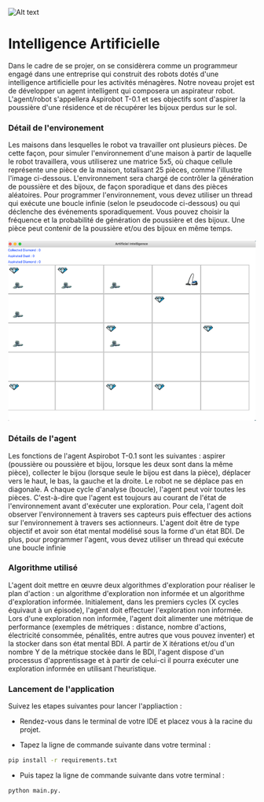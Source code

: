 ![Alt text](https://cdn.pixabay.com/photo/2018/09/18/11/19/artificial-intelligence-3685928_960_720.png)

# Intelligence Artificielle

Dans le cadre de se projer, on se considèrera comme un programmeur engagé dans une entreprise qui construit des robots dotés d'une intelligence artificielle pour les activités ménagères. Notre noveau projet est de développer un agent intelligent qui composera un aspirateur robot. L'agent/robot s'appellera Aspirobot T-0.1 et ses objectifs sont d'aspirer la poussière d'une résidence et de récupérer les bijoux perdus sur le sol.

### Détail de l'environement

Les maisons dans lesquelles le robot va travailler ont plusieurs pièces. De cette façon, pour simuler l'environnement d'une maison à partir de laquelle le robot travaillera, vous utiliserez une matrice 5x5, où chaque cellule représente une pièce de la maison, totalisant 25 pièces, comme l'illustre l'image ci-dessous. L'environnement sera chargé de contrôler la génération de poussière et des bijoux, de façon sporadique et dans des pièces aléatoires. Pour programmer l'environnement, vous devez utiliser un thread qui exécute une boucle infinie (selon le pseudocode ci-dessous) ou qui déclenche des événements sporadiquement. Vous pouvez choisir la fréquence et la probabilité de génération de poussière et des bijoux. Une pièce peut contenir de la poussière et/ou des bijoux en même temps.
<br />
<br />
![Alt text](capture.png)

### Détails de l'agent

Les fonctions de l'agent Aspirobot T-0.1 sont les suivantes : aspirer (poussière ou poussière et bijou, lorsque les deux sont dans la même pièce), collecter le bijou (lorsque seule le bijou est dans la pièce), déplacer vers le haut, le bas, la gauche et la droite. Le robot ne se déplace pas en diagonale. A chaque cycle d'analyse (boucle), l'agent peut voir toutes les pièces. C'est-à-dire que l'agent est toujours au courant de l'état de l'environnement avant d'exécuter une exploration. Pour cela, l'agent doit observer l'environnement à travers ses capteurs puis effectuer des actions sur l'environnement à travers ses actionneurs. L'agent doit être de type objectif et avoir son état mental modélisé sous la forme d'un état BDI. De plus, pour programmer l'agent, vous devez utiliser un thread qui exécute une boucle infinie

### Algorithme utilisé

L'agent doit mettre en œuvre deux algorithmes d'exploration pour réaliser le plan d'action : un algorithme d'exploration non informée et un algorithme d'exploration informée. Initialement, dans les premiers cycles (X cycles équivaut à un épisode), l'agent doit effectuer l'exploration non informée. Lors d'une exploration non informée, l'agent doit alimenter une métrique de performance (exemples de métriques : distance, nombre d'actions, électricité consommée, pénalités, entre autres que vous pouvez inventer) et la stocker dans son état mental BDI. A partir de X itérations et/ou d'un nombre Y de la métrique stockée dans le BDI, l'agent dispose d'un processus d'apprentissage et à partir de celui-ci il pourra exécuter une exploration informée en utilisant l'heuristique. 

### Lancement de l'application

Suivez les etapes suivantes pour lancer l'appliaction : 

- Rendez-vous dans le terminal de votre IDE et placez vous à la racine du projet. 
  
- Tapez la ligne de commande suivante dans votre terminal : 
 ```sh
pip install -r requirements.txt
``` 
- Puis tapez la ligne de commande suivante dans votre terminal : 
 ```sh
python main.py. 
```  

